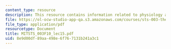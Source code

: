 ```yaml
---
content_type: resource
description: This resource contains information related to physiology and experiment.
file: https://ol-ocw-studio-app-qa.s3.amazonaws.com/courses/sts-003-the-rise-of-modern-science-fall-2010/8e9d00df89aa498e6f767131b241a3c1_MITSTS_003F10_lec15.pdf
file_type: application/pdf
resourcetype: Document
title: MITSTS_003F10_lec15.pdf
uid: 8e9d00df-89aa-498e-6f76-7131b241a3c1
---
```

